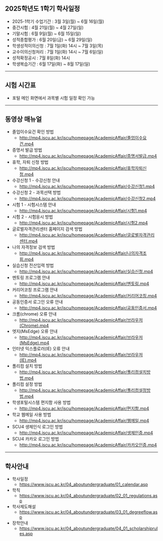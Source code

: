 ## 2025학년도 1학기 학사일정

* 2025-1학기 수업기간 : 3월 3일(월) ~ 6월 16일(월)
* 중간시험 : 4월 21일(월) ~ 4월 27일(일)
* 기말시험 : 6월 9일(월) ~ 6월 15일(일)
* 성적종합평가 : 6월 20일(금) ~ 6월 29일(일)
* 학생성적이의신청 : 7월 1일(화) 14시 ~ 7월 3일(목) 
* 교수이의신청처리 : 7월 1일(화) 14시 ~ 7월 6일(일) 
* 성적확정공시 : 7월 8일(화) 14시
* 학생복습기간 : 6월 17일(화) ~ 8월 17일(일)

---

## 시험 시간표

* 포털 메인 화면에서 과목별 시험 일정 확인 가능

---

## 동영상 매뉴얼

* 졸업이수요건 확인 방법
  * http://mp4.iscu.ac.kr/iscu/homepage/AcademicAffair/졸업이수요건.mp4
* 증명서 발급 방법
  * http://mp4.iscu.ac.kr/iscu/homepage/AcademicAffair/증명서발급.mp4
* 휴학, 자퇴 신청 방법
  * http://mp4.iscu.ac.kr/iscu/homepage/AcademicAffair/휴학자퇴신청.mp4
* 수강신청 1 - 수강신청 안내
  * http://mp4.iscu.ac.kr/iscu/homepage/AcademicAffair/수강신청1.mp4
* 수강신청 2 - 과목선택 방법
  * http://mp4.iscu.ac.kr/iscu/homepage/AcademicAffair/수강신청2.mp4
* 시험 1 - 시험시스템 안내
  * http://mp4.iscu.ac.kr/iscu/homepage/AcademicAffair/시험1.mp4
* 시험 2 - 시험응시 방법
  * http://mp4.iscu.ac.kr/iscu/homepage/AcademicAffair/시험2.mp4
* 글로벌자격관리센터 홈페이지 검색 방법
  * http://mp4.iscu.ac.kr/iscu/homepage/AcademicAffair/글로벌자격관리센터.mp4
* 나의 자격정보 검색 방법
  * http://mp4.iscu.ac.kr/iscu/homepage/AcademicAffair/나의자격조회.mp4
* 실습신청 전산입력 방법
  * http://mp4.iscu.ac.kr/iscu/homepage/AcademicAffair/실습신청.mp4
* 멘토링 프로그램 안내
  * http://mp4.iscu.ac.kr/iscu/homepage/AcademicAffair/멘토링.mp4
* 커리어코칭 프로그램 안내
  * http://mp4.iscu.ac.kr/iscu/homepage/AcademicAffair/커리어코칭.mp4
* 공동인증서 로그인 오류 안내
  * http://mp4.iscu.ac.kr/iscu/homepage/AcademicAffair/공동인증서.mp4
* 크롬(chrome) 오류 안내
  * http://mp4.iscu.ac.kr/iscu/homepage/AcademicAffair/브라우저(Chrome).mp4
* 엣지(MsEdge) 오류 안내 
  * http://mp4.iscu.ac.kr/iscu/homepage/AcademicAffair/브라우저(MsEdge).mp4
* 인터넷 익스플로러(IE) 오류 안내 
  * http://mp4.iscu.ac.kr/iscu/homepage/AcademicAffair/브라우저(IE).mp4
* 폴리컴 설치 방법
  * http://mp4.iscu.ac.kr/iscu/homepage/AcademicAffair/폴리컴설치방법.mp4
* 폴리컴 설정 방법
  * http://mp4.iscu.ac.kr/iscu/homepage/AcademicAffair/폴리컴설정방법.mp4
* 학생포털시스템 편지함 사용 방법
  * http://mp4.iscu.ac.kr/iscu/homepage/AcademicAffair/편지함.mp4
* 학교 웹메일 사용 방법 
  * http://mp4.iscu.ac.kr/iscu/homepage/AcademicAffair/웹메일.mp4
* SCU4 생체인식 로그인 방법
  * http://mp4.iscu.ac.kr/iscu/homepage/AcademicAffair/생체인증.mp4
* SCU4 카카오 로그인 방법 
  * http://mp4.iscu.ac.kr/iscu/homepage/AcademicAffair/카카오인증.mp4

---

## 학사안내

* 학사일정
  * https://www.iscu.ac.kr/04_aboutundergraduate/01_calendar.asp
* 학칙
  * https://www.iscu.ac.kr/04_aboutundergraduate/02_01_regulations.asp
* 학사제도해설
  * https://www.iscu.ac.kr/04_aboutundergraduate/03_01_degreeflow.asp
* 장학안내
  * https://www.iscu.ac.kr/04_aboutundergraduate/04_01_scholarshiprules.asp
